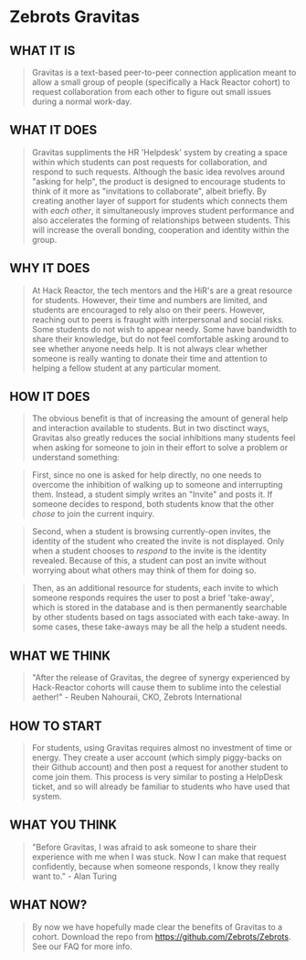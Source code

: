# Zebrots Gravitas #

## WHAT IT IS ##
  > Gravitas is a text-based peer-to-peer connection application meant to allow a small group of people (specifically a Hack Reactor cohort) to request collaboration from each other to figure out small issues during a normal work-day.

## WHAT IT DOES ##
  > Gravitas suppliments the HR 'Helpdesk' system by creating a space within which students can post requests for collaboration, and respond to such requests. Although the basic idea revolves around "asking for help", the product is designed to encourage students to think of it more as "invitations to collaborate", albeit briefly. By creating another layer of support for students which connects them with *each other*, it simultaneously improves student performance and also accelerates the forming of relationships between students. This will increase the overall bonding, cooperation and identity within the group.

## WHY IT DOES ##
  > At Hack Reactor, the tech mentors and the HiR's are a great resource for students. However, their time and numbers are limited, and students are encouraged to rely also on their peers. However, reaching out to peers is fraught with interpersonal and social risks. Some students do not wish to appear needy. Some have bandwidth to share their knowledge, but do not feel comfortable asking around to see whether anyone needs help. It is not always clear whether someone is really wanting to donate their time and attention to helping a fellow student at any particular moment. 

## HOW IT DOES ##
  > The obvious benefit is that of increasing the amount of general help and interaction available to students. But in two disctinct ways, Gravitas also greatly reduces the social inhibitions many students feel when asking for someone to join in their effort to solve a problem or understand something:
  
  > First, since no one is asked for help directly, no one needs to overcome the inhibition of walking up to someone and interrupting them. Instead, a student simply writes an "Invite" and posts it. If someone decides to respond, both students know that the other *chose* to join the current inquiry. 
  
  > Second, when a student is browsing currently-open invites, the identity of the student who created the invite is not displayed. Only when a student chooses to *respond* to the invite is the identity revealed. Because of this, a student can post an invite without worrying about what others may think of them for doing so.
  
  > Then, as an additional resource for students, each invite to which someone responds requires the user to post a brief 'take-away', which is stored in the database and is then permanently searchable by other students based on tags associated with each take-away. In some cases, these take-aways may be all the help a student needs.

## WHAT WE THINK ##
  > "After the release of Gravitas, the degree of synergy experienced by Hack-Reactor cohorts will cause them to sublime into the celestial aether!" - Reuben Nahouraii, CKO, Zebrots International

## HOW TO START ##
  > For students, using Gravitas requires almost no investment of time or energy. They create a user account (which simply piggy-backs on their Github account) and then post a request for another student to come join them. This process is very similar to posting a HelpDesk ticket, and so will already be familiar to students who have used that system.  

## WHAT YOU THINK ##
  > "Before Gravitas, I was afraid to ask someone to share their experience with me when I was stuck. Now I can make that request confidently, because when someone responds, I know they really want to." - Alan Turing

## WHAT NOW? ##
  > By now we have hopefully made clear the benefits of Gravitas to a cohort. Download the repo from https://github.com/Zebrots/Zebrots. See our FAQ for more info.

